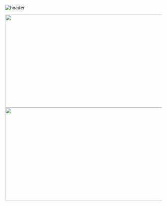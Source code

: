 
![header](https://capsule-render.vercel.app/api?type=blur&color=FDB7EA&height=300&section=header&text=hyerongii&fontSize=70&fontColor=000000)






<a href="https://www.gitanimals.org/en_US?utm_medium=image&utm_source=hyerongii&utm_content=line">
  <img
    src="https://render.gitanimals.org/lines/hyerongii?pet-id=684655130920713470"
    width="600"
    height="300"
  />
</a>
<a href="https://www.solve-nyang.com"><img src="https://api.solve-nyang.com/compose/heyrong22" width="600" height="300"/></a>
